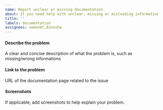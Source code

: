 ```yaml
---
name: Report unclear or missing documentation
about: If you need help with unclear, missing or misleading informations in the DSRI documentation
title: ''
labels: documentation
assignees: vemonet,Binosha
---
```


<!-- If you need help with unclear informations or think you have found a bug, please help us with your issue by entering the following information (otherwise you can delete this text): -->

#### Describe the problem

A clear and concise description of what the problem is, such as missing/wrong informations

#### Link to the problem

URL of the documentation page related to the issue

#### Screenshots

If applicable, add screenshots to help explain your problem.

